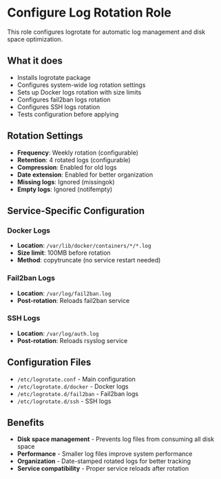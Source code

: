 # Configure Log Rotation Role

This role configures logrotate for automatic log management and disk space optimization.

## What it does

- Installs logrotate package
- Configures system-wide log rotation settings
- Sets up Docker logs rotation with size limits
- Configures fail2ban logs rotation
- Configures SSH logs rotation
- Tests configuration before applying

## Rotation Settings

- **Frequency**: Weekly rotation (configurable)
- **Retention**: 4 rotated logs (configurable)
- **Compression**: Enabled for old logs
- **Date extension**: Enabled for better organization
- **Missing logs**: Ignored (missingok)
- **Empty logs**: Ignored (notifempty)

## Service-Specific Configuration

### Docker Logs

- **Location**: `/var/lib/docker/containers/*/*.log`
- **Size limit**: 100MB before rotation
- **Method**: copytruncate (no service restart needed)

### Fail2ban Logs

- **Location**: `/var/log/fail2ban.log`
- **Post-rotation**: Reloads fail2ban service

### SSH Logs

- **Location**: `/var/log/auth.log`
- **Post-rotation**: Reloads rsyslog service

## Configuration Files

- `/etc/logrotate.conf` - Main configuration
- `/etc/logrotate.d/docker` - Docker logs
- `/etc/logrotate.d/fail2ban` - Fail2ban logs
- `/etc/logrotate.d/ssh` - SSH logs

## Benefits

- **Disk space management** - Prevents log files from consuming all disk space
- **Performance** - Smaller log files improve system performance
- **Organization** - Date-stamped rotated logs for better tracking
- **Service compatibility** - Proper service reloads after rotation

